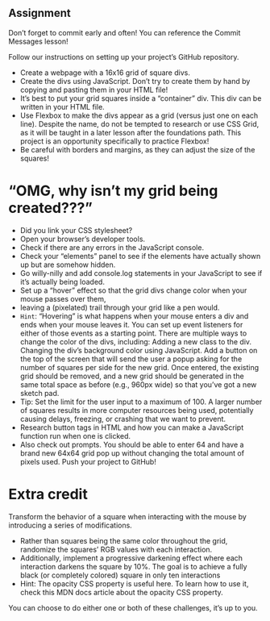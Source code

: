 
## Assignment
Don’t forget to commit early and often! You can reference the Commit Messages lesson!

Follow our instructions on setting up your project’s GitHub repository.
- Create a webpage with a 16x16 grid of square divs.
- Create the divs using JavaScript. Don’t try to create them by hand by copying and pasting them in your HTML file!
- It’s best to put your grid squares inside a “container” div. This div can be written in your HTML file.
- Use Flexbox to make the divs appear as a grid (versus just one on each line). Despite the name, do not be tempted to research or use CSS Grid, as it will be taught in a later lesson after the foundations path. This project is an opportunity specifically to practice Flexbox!
- Be careful with borders and margins, as they can adjust the size of the squares!

# “OMG, why isn’t my grid being created???”
- Did you link your CSS stylesheet?
- Open your browser’s developer tools.
- Check if there are any errors in the JavaScript console.
- Check your “elements” panel to see if the elements have actually shown up but are somehow hidden.
- Go willy-nilly and add console.log statements in your JavaScript to see if it’s actually being loaded.
- Set up a “hover” effect so that the grid divs change color when your mouse passes over them,     
- leaving a (pixelated) trail through your grid like a pen would.
- `Hint`: “Hovering” is what happens when your mouse enters a div and ends when your mouse leaves it. You can set up event listeners for either of those events as a starting point.
        There are multiple ways to change the color of the divs, including:
            Adding a new class to the div.
            Changing the div’s background color using JavaScript.
    Add a button on the top of the screen that will send the user a popup asking for the number of squares per side for the new grid. Once entered, the existing grid should be removed, and a new grid should be generated in the same total space as before (e.g., 960px wide) so that you’ve got a new sketch pad.
- Tip: Set the limit for the user input to a maximum of 100. A larger number of squares results in more computer resources being used, potentially causing delays, freezing, or crashing that we want to prevent.
-  Research button tags in HTML and how you can make a JavaScript function run when one is clicked.
 - Also check out prompts.
        You should be able to enter 64 and have a brand new 64x64 grid pop up without changing the total amount of pixels used.
    Push your project to GitHub!

# Extra credit
Transform the behavior of a square when interacting with the mouse by introducing a series of modifications.
- Rather than squares being the same color throughout the grid, randomize the squares’ RGB values with each interaction.
- Additionally, implement a progressive darkening effect where each interaction darkens the square by 10%. The goal is to achieve a fully black (or completely colored) square in only ten interactions
- Hint: The opacity CSS property is useful here. To learn how to use it, check this MDN docs article about the opacity CSS property.

You can choose to do either one or both of these challenges, it’s up to you.

